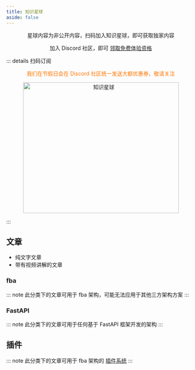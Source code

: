 ```yaml
---
title: 知识星球
aside: false
---
```


<div align="center">

星球内容为非公开内容，扫码加入知识星球，即可获取独家内容

加入 Discord 社区，即可 [领取免费体验资格](https://discord.gg/Sdg6dT5kjz)

</div>

::: details 扫码订阅

<div align="center">
  <p style="color: #fd7600">我们在节假日会在 Discord 社区统一发送大额优惠券，敬请关注</p>
  <img height="349" width="415" src="https://wu-clan.github.io/picx-images-hosting/知识星球.png" alt="知识星球">
</div>

:::

## 文章

- <Icon name="fluent-color:receipt-16" /> 纯文字文章
- <Icon name="fluent-color:video-16" /> 带有视频讲解的文章

### fba

::: note
此分类下的文章可用于 fba 架构，可能无法应用于其他三方架构方案
:::

<CardGrid>
  <LinkCard 
    title="操作人信息" 
    icon="fluent-color:receipt-16"
    href="https://t.zsxq.com/virtV"
    description="集成操作人信息到数据库表"
  />
  <LinkCard 
    title="Celery" 
    icon="fluent-color:video-16" 
    href="https://t.zsxq.com/qk5gZ" 
    description="优雅的使用 Celery" 
    />
  <LinkCard 
    title="数据权限" 
    icon="fluent-color:video-16" 
    href="https://t.zsxq.com/qlZyT"
    description="超灵活的行级数据权限"
    />
  <LinkCard
    title="自定义中间件"
    icon="fluent-color:receipt-16"
    href="https://t.zsxq.com/P03oX"
    description="自定义中间件的编写方法"
    />
  <LinkCard
    title="自定义异常"
    icon="fluent-color:receipt-16"
    href="https://t.zsxq.com/FS7jY"
    description="轻松实现自定义异常并自动处理"
    />
  <LinkCard
    title="Linux 部署"
    icon="fluent-color:video-16"
    href="https://t.zsxq.com/4Dv5Z"
    description="从零到一在 Linux 上部署 fba"
    />
</CardGrid>

### FastAPI

::: note
此分类下的文章可用于任何基于 FastAPI 框架开发的架构
:::

<CardGrid>
  <LinkCard
    title="Socketio" 
    icon="fluent-color:receipt-16" 
    href="https://t.zsxq.com/Oi86a" 
    description="轻松集成 SocketIo" 
    />
  <LinkCard 
    title="Header Token"
    icon="fluent-color:receipt-16"
    href="https://t.zsxq.com/7qYpx"
    description="自定义 header token 实现授权" 
    />
</CardGrid>

## 插件

::: note
此分类下的文章可用于 fba 架构的 [插件系统](./plugin/market.md)
:::

<CardGrid>
  <LinkCard
    title="SSO"
    icon="fluent-color:receipt-16"
    href="https://t.zsxq.com/xTvTi"
    description="通过 Casdoor 实现 SSO 单点登录集成"
    />
</CardGrid>
